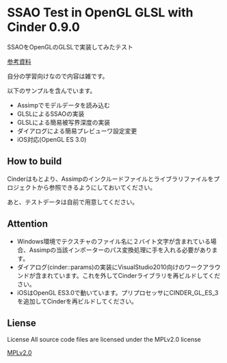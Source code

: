 # SSAO Test in OpenGL GLSL with Cinder 0.9.0
SSAOをOpenGLのGLSLで実装してみたテスト

[参考資料](http://developer.wonderpla.net/entry/blog/engineer/iPhone5S_SSAO/)

自分の学習向けなので内容は雑です。

以下のサンプルを含んでいます。

+ Assimpでモデルデータを読み込む
+ GLSLによるSSAOの実装
+ GLSLによる簡易被写界深度の実装
+ ダイアログによる簡易プレビューワ設定変更
+ iOS対応(OpenGL ES 3.0)


## How to build
Cinderはもとより、Assimpのインクルードファイルとライブラリファイルをプロジェクトから参照できるようにしておいてください。

あと、テストデータは自前で用意してください。

## Attention
+ Windows環境でテクスチャのファイル名に２バイト文字が含まれている場合、Assimpの当該インポーターのパス変換処理に手を入れる必要があります。
+ ダイアログ(cinder::params)の実装にVisualStudio2010向けのワークアラウンドが含まれています。これを外してCinderライブラリを再ビルドしてください。
+ iOSはOpenGL ES3.0で動いています。プリプロセッサにCINDER_GL_ES_3を追加してCinderを再ビルドしてください。


## Liense
License All source code files are licensed under the MPLv2.0 license

[MPLv2.0](https://www.mozilla.org/MPL/2.0/)